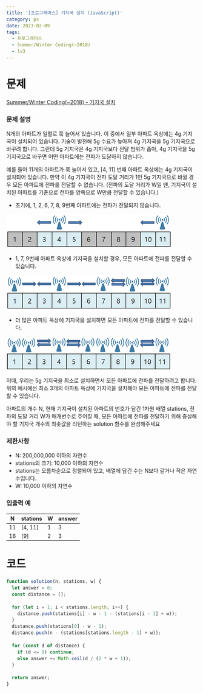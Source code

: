 ```yaml
---
title: '[프로그래머스] 기지국 설치 (JavaScript)'
category: ps
date: 2023-02-09
tags:
  - 프로그래머스
  - Summer/Winter Coding(~2018)
  - lv3
---
```


# 문제

[Summer/Winter Coding(~2018) - 기지국 설치](https://school.programmers.co.kr/learn/courses/30/lessons/12979)

### 문제 설명

N개의 아파트가 일렬로 쭉 늘어서 있습니다. 이 중에서 일부 아파트 옥상에는 4g 기지국이 설치되어 있습니다. 기술이 발전해 5g 수요가 높아져 4g 기지국을 5g 기지국으로 바꾸려 합니다. 그런데 5g 기지국은 4g 기지국보다 전달 범위가 좁아, 4g 기지국을 5g 기지국으로 바꾸면 어떤 아파트에는 전파가 도달하지 않습니다.

예를 들어 11개의 아파트가 쭉 늘어서 있고, [4, 11] 번째 아파트 옥상에는 4g 기지국이 설치되어 있습니다. 만약 이 4g 기지국이 전파 도달 거리가 1인 5g 기지국으로 바뀔 경우 모든 아파트에 전파를 전달할 수 없습니다. (전파의 도달 거리가 W일 땐, 기지국이 설치된 아파트를 기준으로 전파를 양쪽으로 W만큼 전달할 수 있습니다.)

- 초기에, 1, 2, 6, 7, 8, 9번째 아파트에는 전파가 전달되지 않습니다.

![기지국설치_1](./image/기지국설치_1.png)

- 1, 7, 9번째 아파트 옥상에 기지국을 설치할 경우, 모든 아파트에 전파를 전달할 수 있습니다.

![기지국설치_2](./image/기지국설치_2.png)

- 더 많은 아파트 옥상에 기지국을 설치하면 모든 아파트에 전파를 전달할 수 있습니다.

![기지국설치_3](./image/기지국설치_3.png)

이때, 우리는 5g 기지국을 최소로 설치하면서 모든 아파트에 전파를 전달하려고 합니다. 위의 예시에선 최소 3개의 아파트 옥상에 기지국을 설치해야 모든 아파트에 전파를 전달할 수 있습니다.

아파트의 개수 N, 현재 기지국이 설치된 아파트의 번호가 담긴 1차원 배열 stations, 전파의 도달 거리 W가 매개변수로 주어질 때, 모든 아파트에 전파를 전달하기 위해 증설해야 할 기지국 개수의 최솟값을 리턴하는 solution 함수를 완성해주세요

### 제한사항

- N: 200,000,000 이하의 자연수
- stations의 크기: 10,000 이하의 자연수
- stations는 오름차순으로 정렬되어 있고, 배열에 담긴 수는 N보다 같거나 작은 자연수입니다.
- W: 10,000 이하의 자연수

### 입출력 예

| N   | stations | W   | answer |
| --- | -------- | --- | ------ |
| 11  | [4, 11]  | 1   | 3      |
| 16  | [9]      | 2   | 3      |

# 코드

```js
function solution(n, stations, w) {
  let answer = 0;
  const distance = [];

  for (let i = 1; i < stations.length; i++) {
    distance.push(stations[i] - w - 1 - (stations[i - 1] + w));
  }
  distance.push(stations[0] - w - 1);
  distance.push(n - (stations[stations.length - 1] + w));

  for (const d of distance) {
    if (d <= 0) continue;
    else answer += Math.ceil(d / (2 * w + 1));
  }

  return answer;
}
```
